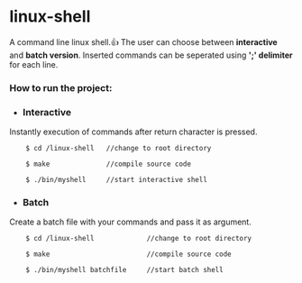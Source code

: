 # linux-shell
A command line linux shell.:+1:
The user can choose between __interactive__ and __batch version__. Inserted commands can be seperated using __';' delimiter__ for each line.

### How to run the project:

- ### Interactive

Instantly execution of commands after return character is pressed. 

```
    $ cd /linux-shell   //change to root directory
    
    $ make              //compile source code
    
    $ ./bin/myshell     //start interactive shell
```

- ### Batch
Create a batch file with your commands and pass it as argument. 

```
    $ cd /linux-shell             //change to root directory
    
    $ make                        //compile source code
    
    $ ./bin/myshell batchfile     //start batch shell
```
